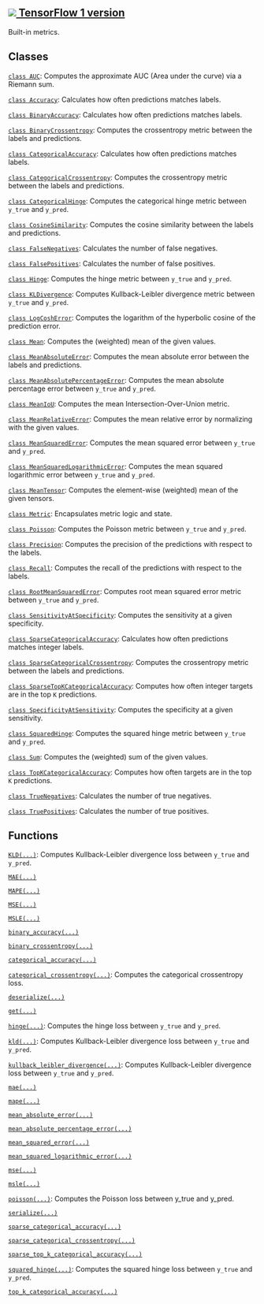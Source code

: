 [ ![](https://tensorflow.google.cn/images/tf_logo_32px.png) TensorFlow 1
version](/versions/r1.15/api_docs/python/tf/keras/metrics)  
---  
  
Built-in metrics.

## Classes

[`class
AUC`](https://tensorflow.google.cn/api_docs/python/tf/keras/metrics/AUC):
Computes the approximate AUC (Area under the curve) via a Riemann sum.

[`class
Accuracy`](https://tensorflow.google.cn/api_docs/python/tf/keras/metrics/Accuracy):
Calculates how often predictions matches labels.

[`class
BinaryAccuracy`](https://tensorflow.google.cn/api_docs/python/tf/keras/metrics/BinaryAccuracy):
Calculates how often predictions matches labels.

[`class
BinaryCrossentropy`](https://tensorflow.google.cn/api_docs/python/tf/keras/metrics/BinaryCrossentropy):
Computes the crossentropy metric between the labels and predictions.

[`class
CategoricalAccuracy`](https://tensorflow.google.cn/api_docs/python/tf/keras/metrics/CategoricalAccuracy):
Calculates how often predictions matches labels.

[`class
CategoricalCrossentropy`](https://tensorflow.google.cn/api_docs/python/tf/keras/metrics/CategoricalCrossentropy):
Computes the crossentropy metric between the labels and predictions.

[`class
CategoricalHinge`](https://tensorflow.google.cn/api_docs/python/tf/keras/metrics/CategoricalHinge):
Computes the categorical hinge metric between `y_true` and `y_pred`.

[`class
CosineSimilarity`](https://tensorflow.google.cn/api_docs/python/tf/keras/metrics/CosineSimilarity):
Computes the cosine similarity between the labels and predictions.

[`class
FalseNegatives`](https://tensorflow.google.cn/api_docs/python/tf/keras/metrics/FalseNegatives):
Calculates the number of false negatives.

[`class
FalsePositives`](https://tensorflow.google.cn/api_docs/python/tf/keras/metrics/FalsePositives):
Calculates the number of false positives.

[`class
Hinge`](https://tensorflow.google.cn/api_docs/python/tf/keras/metrics/Hinge):
Computes the hinge metric between `y_true` and `y_pred`.

[`class
KLDivergence`](https://tensorflow.google.cn/api_docs/python/tf/keras/metrics/KLDivergence):
Computes Kullback-Leibler divergence metric between `y_true` and `y_pred`.

[`class
LogCoshError`](https://tensorflow.google.cn/api_docs/python/tf/keras/metrics/LogCoshError):
Computes the logarithm of the hyperbolic cosine of the prediction error.

[`class
Mean`](https://tensorflow.google.cn/api_docs/python/tf/keras/metrics/Mean):
Computes the (weighted) mean of the given values.

[`class
MeanAbsoluteError`](https://tensorflow.google.cn/api_docs/python/tf/keras/metrics/MeanAbsoluteError):
Computes the mean absolute error between the labels and predictions.

[`class
MeanAbsolutePercentageError`](https://tensorflow.google.cn/api_docs/python/tf/keras/metrics/MeanAbsolutePercentageError):
Computes the mean absolute percentage error between `y_true` and `y_pred`.

[`class
MeanIoU`](https://tensorflow.google.cn/api_docs/python/tf/keras/metrics/MeanIoU):
Computes the mean Intersection-Over-Union metric.

[`class
MeanRelativeError`](https://tensorflow.google.cn/api_docs/python/tf/keras/metrics/MeanRelativeError):
Computes the mean relative error by normalizing with the given values.

[`class
MeanSquaredError`](https://tensorflow.google.cn/api_docs/python/tf/keras/metrics/MeanSquaredError):
Computes the mean squared error between `y_true` and `y_pred`.

[`class
MeanSquaredLogarithmicError`](https://tensorflow.google.cn/api_docs/python/tf/keras/metrics/MeanSquaredLogarithmicError):
Computes the mean squared logarithmic error between `y_true` and `y_pred`.

[`class
MeanTensor`](https://tensorflow.google.cn/api_docs/python/tf/keras/metrics/MeanTensor):
Computes the element-wise (weighted) mean of the given tensors.

[`class
Metric`](https://tensorflow.google.cn/api_docs/python/tf/keras/metrics/Metric):
Encapsulates metric logic and state.

[`class
Poisson`](https://tensorflow.google.cn/api_docs/python/tf/keras/metrics/Poisson):
Computes the Poisson metric between `y_true` and `y_pred`.

[`class
Precision`](https://tensorflow.google.cn/api_docs/python/tf/keras/metrics/Precision):
Computes the precision of the predictions with respect to the labels.

[`class
Recall`](https://tensorflow.google.cn/api_docs/python/tf/keras/metrics/Recall):
Computes the recall of the predictions with respect to the labels.

[`class
RootMeanSquaredError`](https://tensorflow.google.cn/api_docs/python/tf/keras/metrics/RootMeanSquaredError):
Computes root mean squared error metric between `y_true` and `y_pred`.

[`class
SensitivityAtSpecificity`](https://tensorflow.google.cn/api_docs/python/tf/keras/metrics/SensitivityAtSpecificity):
Computes the sensitivity at a given specificity.

[`class
SparseCategoricalAccuracy`](https://tensorflow.google.cn/api_docs/python/tf/keras/metrics/SparseCategoricalAccuracy):
Calculates how often predictions matches integer labels.

[`class
SparseCategoricalCrossentropy`](https://tensorflow.google.cn/api_docs/python/tf/keras/metrics/SparseCategoricalCrossentropy):
Computes the crossentropy metric between the labels and predictions.

[`class
SparseTopKCategoricalAccuracy`](https://tensorflow.google.cn/api_docs/python/tf/keras/metrics/SparseTopKCategoricalAccuracy):
Computes how often integer targets are in the top `K` predictions.

[`class
SpecificityAtSensitivity`](https://tensorflow.google.cn/api_docs/python/tf/keras/metrics/SpecificityAtSensitivity):
Computes the specificity at a given sensitivity.

[`class
SquaredHinge`](https://tensorflow.google.cn/api_docs/python/tf/keras/metrics/SquaredHinge):
Computes the squared hinge metric between `y_true` and `y_pred`.

[`class
Sum`](https://tensorflow.google.cn/api_docs/python/tf/keras/metrics/Sum):
Computes the (weighted) sum of the given values.

[`class
TopKCategoricalAccuracy`](https://tensorflow.google.cn/api_docs/python/tf/keras/metrics/TopKCategoricalAccuracy):
Computes how often targets are in the top `K` predictions.

[`class
TrueNegatives`](https://tensorflow.google.cn/api_docs/python/tf/keras/metrics/TrueNegatives):
Calculates the number of true negatives.

[`class
TruePositives`](https://tensorflow.google.cn/api_docs/python/tf/keras/metrics/TruePositives):
Calculates the number of true positives.

## Functions

[`KLD(...)`](https://tensorflow.google.cn/api_docs/python/tf/keras/losses/KLD):
Computes Kullback-Leibler divergence loss between `y_true` and `y_pred`.

[`MAE(...)`](https://tensorflow.google.cn/api_docs/python/tf/keras/losses/MAE)

[`MAPE(...)`](https://tensorflow.google.cn/api_docs/python/tf/keras/losses/MAPE)

[`MSE(...)`](https://tensorflow.google.cn/api_docs/python/tf/keras/losses/MSE)

[`MSLE(...)`](https://tensorflow.google.cn/api_docs/python/tf/keras/losses/MSLE)

[`binary_accuracy(...)`](https://tensorflow.google.cn/api_docs/python/tf/keras/metrics/binary_accuracy)

[`binary_crossentropy(...)`](https://tensorflow.google.cn/api_docs/python/tf/keras/losses/binary_crossentropy)

[`categorical_accuracy(...)`](https://tensorflow.google.cn/api_docs/python/tf/keras/metrics/categorical_accuracy)

[`categorical_crossentropy(...)`](https://tensorflow.google.cn/api_docs/python/tf/keras/losses/categorical_crossentropy):
Computes the categorical crossentropy loss.

[`deserialize(...)`](https://tensorflow.google.cn/api_docs/python/tf/keras/metrics/deserialize)

[`get(...)`](https://tensorflow.google.cn/api_docs/python/tf/keras/metrics/get)

[`hinge(...)`](https://tensorflow.google.cn/api_docs/python/tf/keras/losses/hinge):
Computes the hinge loss between `y_true` and `y_pred`.

[`kld(...)`](https://tensorflow.google.cn/api_docs/python/tf/keras/losses/KLD):
Computes Kullback-Leibler divergence loss between `y_true` and `y_pred`.

[`kullback_leibler_divergence(...)`](https://tensorflow.google.cn/api_docs/python/tf/keras/losses/KLD):
Computes Kullback-Leibler divergence loss between `y_true` and `y_pred`.

[`mae(...)`](https://tensorflow.google.cn/api_docs/python/tf/keras/losses/MAE)

[`mape(...)`](https://tensorflow.google.cn/api_docs/python/tf/keras/losses/MAPE)

[`mean_absolute_error(...)`](https://tensorflow.google.cn/api_docs/python/tf/keras/losses/MAE)

[`mean_absolute_percentage_error(...)`](https://tensorflow.google.cn/api_docs/python/tf/keras/losses/MAPE)

[`mean_squared_error(...)`](https://tensorflow.google.cn/api_docs/python/tf/keras/losses/MSE)

[`mean_squared_logarithmic_error(...)`](https://tensorflow.google.cn/api_docs/python/tf/keras/losses/MSLE)

[`mse(...)`](https://tensorflow.google.cn/api_docs/python/tf/keras/losses/MSE)

[`msle(...)`](https://tensorflow.google.cn/api_docs/python/tf/keras/losses/MSLE)

[`poisson(...)`](https://tensorflow.google.cn/api_docs/python/tf/keras/losses/poisson):
Computes the Poisson loss between y_true and y_pred.

[`serialize(...)`](https://tensorflow.google.cn/api_docs/python/tf/keras/metrics/serialize)

[`sparse_categorical_accuracy(...)`](https://tensorflow.google.cn/api_docs/python/tf/keras/metrics/sparse_categorical_accuracy)

[`sparse_categorical_crossentropy(...)`](https://tensorflow.google.cn/api_docs/python/tf/keras/losses/sparse_categorical_crossentropy)

[`sparse_top_k_categorical_accuracy(...)`](https://tensorflow.google.cn/api_docs/python/tf/keras/metrics/sparse_top_k_categorical_accuracy)

[`squared_hinge(...)`](https://tensorflow.google.cn/api_docs/python/tf/keras/losses/squared_hinge):
Computes the squared hinge loss between `y_true` and `y_pred`.

[`top_k_categorical_accuracy(...)`](https://tensorflow.google.cn/api_docs/python/tf/keras/metrics/top_k_categorical_accuracy)

